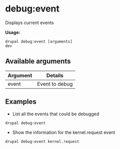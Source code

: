 # debug:event
Displays current events 

**Usage:**
```
drupal debug:event [arguments]
dev
```

## Available arguments
Argument | Details
---------|-------------
event | Event to debug

## Examples
* List all the events that could be debugged
```
drupal debug:event
```
* Show the information for the kernel.request event
```
drupal debug:event kernel.request
```
